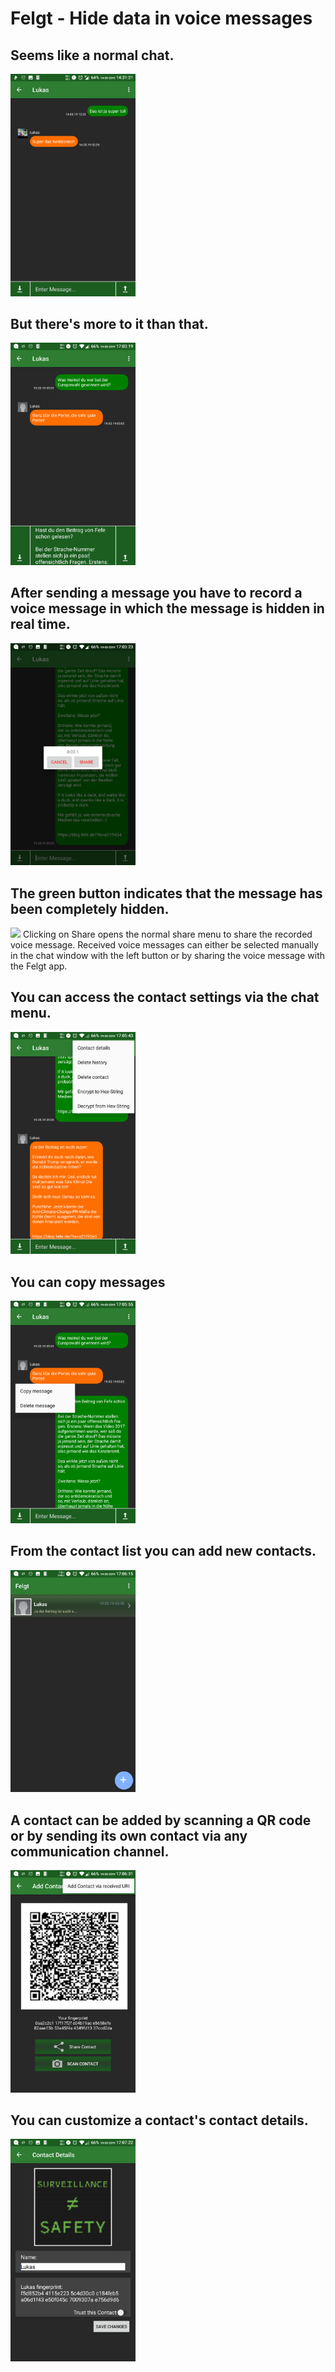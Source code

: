 # Felgt - Hide data in voice messages

## Seems like a normal chat.
<img src="Images/001%20Chat%20mit%20Avatar.png?raw=true" width="200">
 
## But there's more to it than that.
<img src="Images/002%20Chat%20ohne%20Avatar.png?raw=true" width="200">


## After sending a message you have to record a voice message in which the message is hidden in real time.
<img src="Images/003%20Sprachnachricht%20aufzeichnen.png?raw=true" width="200">


## The green button indicates that the message has been completely hidden.
<img src="Images/004%20Daten%20vollständig%20versteckt.png?raw=true" width="200">
Clicking on Share opens the normal share menu to share the recorded voice message. 
Received voice messages can either be selected manually in the chat window with the left button or by sharing the voice message with the Felgt app.


## You can access the contact settings via the chat menu.
<img src="Images/005%20Chat%20Menue.png?raw=true" width="200">



## You can copy messages
<img src="Images/006%20Copy%20Message.png?raw=true" width="200">

## From the contact list you can add new contacts.
<img src="Images/007%20Contact%20list.png?raw=true" width="200">

## A contact can be added by scanning a QR code or by sending its own contact via any communication channel.
<img src="Images/008%20Add%20Contact.png?raw=true" width="200">

## You can customize a contact's contact details.
<img src="Images/009%20Edit%20Contact%20Details.png?raw=true" width="200">
